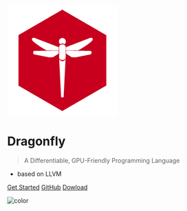 ![logo](https://raw.githubusercontent.com/Asixa/Dragonfly-docs/master/misc/images/logo.png)

# **Dragonfly**

> A Differentiable, GPU-Friendly Programming Language

* based on LLVM


[Get Started](/en-us/)
[GitHub](https://github.com/Asixa/dragonfly/)
[Dowload](#)

![color](#f0f0f0)
